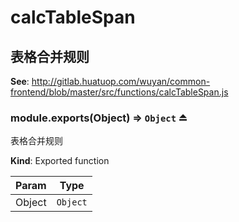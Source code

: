 # calcTableSpan

<a name="module_表格合并规则"></a>

## 表格合并规则
**See**: http://gitlab.huatuop.com/wuyan/common-frontend/blob/master/src/functions/calcTableSpan.js  
<a name="exp_module_表格合并规则--module.exports"></a>

### module.exports(Object) ⇒ <code>Object</code> ⏏
表格合并规则

**Kind**: Exported function  

| Param | Type |
| --- | --- |
| Object | <code>Object</code> | 

